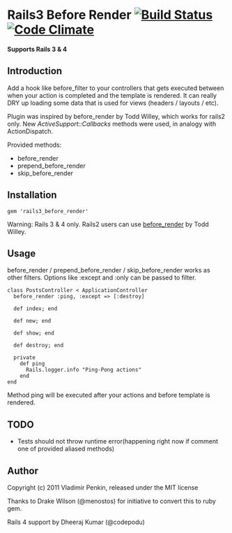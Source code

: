 Rails3 Before Render  [![Build Status](https://secure.travis-ci.org/shell/rails3_before_render.png)](https://secure.travis-ci.org/shell/rails3_before_render.png) [![Code Climate](https://codeclimate.com/github/shell/rails3_before_render.png)](https://codeclimate.com/github/shell/rails3_before_render)
===========================

**Supports Rails 3 & 4**

## Introduction
  Add a hook like before_filter to your controllers that gets executed between
when your action is completed and the template is rendered.  It can really
DRY up loading some data that is used for views (headers / layouts / etc).

  Plugin was inspired by before_render by Todd Willey, which works for rails2 only. New *ActiveSupport::Callbacks* methods were used, in analogy with ActionDispatch.

Provided methods:

- before_render
- prepend\_before\_render
- skip\_before\_render

## Installation

    gem 'rails3_before_render'

  Warning: Rails 3 & 4 only. Rails2 users can use [before_render](<https://github.com/xtoddx/before_render>) by Todd Willey.

## Usage
  before_render / prepend\_before\_render / skip\_before\_render works as other filters. Options like :except and :only can be passed to filter.

    class PostsController < ApplicationController
      before_render :ping, :except => [:destroy]

      def index; end

      def new; end

      def show; end

      def destroy; end

      private
        def ping
          Rails.logger.info "Ping-Pong actions"
        end
    end

  Method ping will be executed after your actions and before template is rendered.

## TODO

- Tests should not throw runtime error(happening right now if comment one of provided aliased methods)

## Author
Copyright (c) 2011 Vladimir Penkin, released under the MIT license

Thanks to Drake Wilson (@menostos) for initiative to convert this to ruby gem.

Rails 4 support by Dheeraj Kumar (@codepodu)